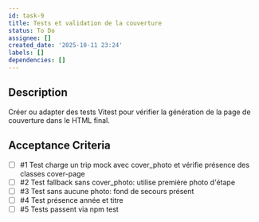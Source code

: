 ```yaml
---
id: task-9
title: Tests et validation de la couverture
status: To Do
assignee: []
created_date: '2025-10-11 23:24'
labels: []
dependencies: []
---
```


## Description

<!-- SECTION:DESCRIPTION:BEGIN -->
Créer ou adapter des tests Vitest pour vérifier la génération de la page de couverture dans le HTML final.
<!-- SECTION:DESCRIPTION:END -->

## Acceptance Criteria
<!-- AC:BEGIN -->
- [ ] #1 Test charge un trip mock avec cover_photo et vérifie présence des classes cover-page
- [ ] #2 Test fallback sans cover_photo: utilise première photo d'étape
- [ ] #3 Test sans aucune photo: fond de secours présent
- [ ] #4 Test présence année et titre
- [ ] #5 Tests passent via npm test
<!-- AC:END -->

